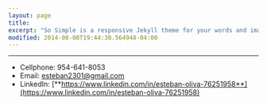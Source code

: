 ```yaml
---
layout: page
title: 
excerpt: "So Simple is a responsive Jekyll theme for your words and images."
modified: 2014-08-08T19:44:38.564948-04:00
---
```


<hr/>

 
* Cellphone: 954-641-8053
* Email: esteban2301@gmail.com
* LinkedIn: [**https://www.linkedin.com/in/esteban-oliva-76251958**](https://www.linkedin.com/in/esteban-oliva-76251958)
